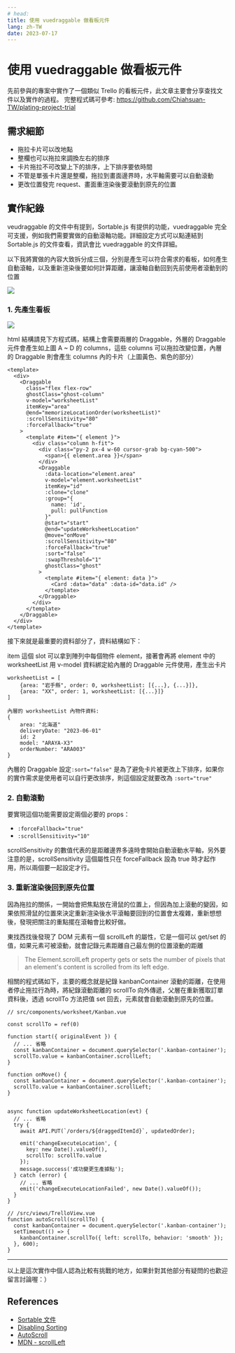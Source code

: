 ```yaml
---
# head:
title: 使用 vuedraggable 做看板元件
lang: zh-TW
date: 2023-07-17
---
```


# 使用 vuedraggable 做看板元件

先前參與的專案中實作了一個類似 Trello 的看板元件，此文章主要會分享查找文件以及實作的過程。
完整程式碼可參考: https://github.com/Chiahsuan-TW/plating-project-trial

## 需求細節

- 拖拉卡片可以改地點
- 整欄也可以拖拉來調換左右的排序
- 卡片拖拉不可改變上下的排序，上下排序要依時間
- 不管是單張卡片還是整欄，拖拉到畫面邊界時，水平軸需要可以自動滾動
- 更改位置發完 request、畫面重渲染後要滾動到原先的位置


## 實作紀錄

veudraggable 的文件中有提到，Sortable.js 有提供的功能，vuedraggable 完全可支援，例如我們需要實做的自動滾軸功能。詳細設定方式可以點連結到 Sortable.js 的文件查看，資訊會比 vuedraggable 的文件詳細。

以下我將實做的內容大致拆分成三個，分別是產生可以符合需求的看板，如何產生自動滾軸，以及重新渲染後要如何計算距離，讓滾軸自動回到先前使用者滾動到的位置

![](https://hackmd.io/_uploads/Hygs0xOKh.png)



### 1. 先產生看板

![](https://hackmd.io/_uploads/r1VUBEWch.png)


html 結構請見下方程式碼，結構上會需要兩層的 Draggable，外層的 Draggable 元件會產生如上圖 A ~ D 的 columns，這些 columns 可以拖拉改變位置，內層的 Draggable 則會產生 columns 內的卡片（上圖黃色、紫色的部分）

```javascript=
<template>
  <div>
    <Draggable
      class="flex flex-row"
      ghostClass="ghost-column"
      v-model="worksheetList"
      itemKey="area"
      @end="memorizeLocationOrder(worksheetList)"
      :scrollSensitivity="80"
      :forceFallback="true"
    >
      <template #item="{ element }">
        <div class="column h-fit">
          <div class="py-2 px-4 w-60 cursor-grab bg-cyan-500">
            <span>{{ element.area }}</span>
          </div>
          <Draggable
            :data-location="element.area"
            v-model="element.worksheetList"
            itemKey="id"
            :clone="clone"
            :group="{
              name: 'id',
              pull: pullFunction
            }"
            @start="start"
            @end="updateWorksheetLocation"
            @move="onMove"
            :scrollSensitivity="80"
            :forceFallback="true"
            :sort="false"
            :swapThreshold="1"
            ghostClass="ghost"
          >
            <template #item="{ element: data }">
              <Card :data="data" :data-id="data.id" />
            </template>
          </Draggable>
        </div>
      </template>
    </Draggable>
  </div>
</template>
```

接下來就是最重要的資料部分了，資料結構如下：

item 這個 slot 可以拿到陣列中每個物件 element，接著會再將 element 中的 worksheetList 用 v-model 資料綁定給內層的 Draggable 元件使用，產生出卡片

```javascript=
worksheetList = [
    {area: "岩手縣", order: 0, worksheetList: [{...}, {...}]},
    {area: "XX", order: 1, worksheetList: [{...}]}
]

內層的 worksheetList 內物件資料:
{
    area: "北海道"
    deliveryDate: "2023-06-01"
    id: 2
    model: "ARAYA-X3"
    orderNumber: "ARA003"
}

```

內層的 Draggable 設定`:sort="false"` 是為了避免卡片被更改上下排序，如果你的實作需求是使用者可以自行更改排序，則這個設定就要改為 `:sort="true"`


### 2. 自動滾動

要實現這個功能需要設定兩個必要的 props：

* `:forceFallback="true"`
* `:scrollSensitivity="10"`

scrollSensitivity 的數值代表的是距離邊界多遠時會開始自動滾動水平軸，另外要注意的是，scrollSensitivity 這個屬性只在 forceFallback 設為 true 時才起作用，所以兩個要一起設定才行。


### 3. 重新渲染後回到原先位置

因為拖拉的關係，一開始會把焦點放在滑鼠的位置上，但因為加上滾動的變因，如果依照滑鼠的位置來決定重新渲染後水平滾軸要回到的位置會太複雜，重新想想後，發現把關注的重點擺在滾軸會比較好做。

東找西找後發現了 DOM 元素有一個 scrollLeft 的屬性，它是一個可以 get/set 的值，如果元素可被滾動，就會記錄元素距離自己最左側的位置滾動的距離

> The Element.scrollLeft property gets or sets the number of pixels that an element's content is scrolled from its left edge.

相關的程式碼如下，主要的概念就是紀錄 kanbanContainer 滾動的距離，在使用者停止拖拉行為時，將紀錄滾動距離的 scrollTo 向外傳遞，父層在重新獲取訂單資料後，透過 scrollTo 方法把值 set 回去，元素就會自動滾動到原先的位置。

```javascript=
// src/components/worksheet/Kanban.vue

const scrollTo = ref(0)

function start({ originalEvent }) {
  // ... 省略
  const kanbanContainer = document.querySelector('.kanban-container');
  scrollTo.value = kanbanContainer.scrollLeft;
}

function onMove() {
  const kanbanContainer = document.querySelector('.kanban-container');
  scrollTo.value = kanbanContainer.scrollLeft;
}


async function updateWorksheetLocation(evt) {
  // ... 省略
  try {
    await API.PUT(`/orders/${draggedItemId}`, updatedOrder);

    emit('changeExecuteLocation', {
      key: new Date().valueOf(),
      scrollTo: scrollTo.value
    });
    message.success('成功變更生產據點');
  } catch (error) {
    // ... 省略
    emit('changeExecuteLocationFailed', new Date().valueOf());
  }
}

// /src/views/TrelloView.vue
function autoScroll(scrollTo) {
  const kanbanContainer = document.querySelector('.kanban-container');
  setTimeout(() => {
    kanbanContainer.scrollTo({ left: scrollTo, behavior: 'smooth' });
  }, 600);
}

```

---

以上是這次實作中個人認為比較有挑戰的地方，如果針對其他部分有疑問的也歡迎留言討論喔：）


## References
- [Sortable 文件](https://github.com/SortableJS/Sortable)
- [Disabling Sorting](https://sortablejs.github.io/Sortable/#sorting-disabled)
- [AutoScroll](https://github.com/SortableJS/Sortable/tree/master/plugins/AutoScroll)
- [MDN - scrollLeft](https://developer.mozilla.org/en-US/docs/Web/API/Element/scrollLeft )